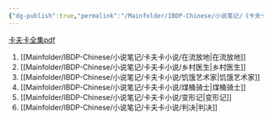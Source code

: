 ```yaml
---
{"dg-publish":true,"permalink":"/Mainfolder/IBDP-Chinese/小说笔记/《卡夫卡中短篇小说全集》笔记/"}
---
```


[卡夫卡全集pdf]( http://cdn.lxqnsys.com/%E5%8D%A1%E5%A4%AB%E5%8D%A1%E4%BD%9C%E5%93%81%E9%9B%86%28%E5%AE%8C%E7%BE%8E%E6%8E%92%E7%89%88%29.pdf )

1. [[Mainfolder/IBDP-Chinese/小说笔记/卡夫卡小说/在流放地\|在流放地]]
2. [[Mainfolder/IBDP-Chinese/小说笔记/卡夫卡小说/乡村医生\|乡村医生]]
3. [[Mainfolder/IBDP-Chinese/小说笔记/卡夫卡小说/饥饿艺术家\|饥饿艺术家]]
4. [[Mainfolder/IBDP-Chinese/小说笔记/卡夫卡小说/煤桶骑士\|煤桶骑士]]
5. [[Mainfolder/IBDP-Chinese/小说笔记/卡夫卡小说/变形记\|变形记]]
6. [[Mainfolder/IBDP-Chinese/小说笔记/卡夫卡小说/判决\|判决]]
